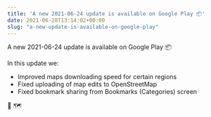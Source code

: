 ```yaml
---
title: 'A new 2021-06-24 update is available on Google Play 📦'
date: 2021-06-28T13:14:02+00:00
slug: "a-new-update-is-available-on-google-play"
---
```


A new 2021-06-24 update is available on Google Play 📦  
  
In this update we:  
* Improved maps downloading speed for certain regions  
* Fixed uploading of map edits to OpenStreetMap  
* Fixed bookmark sharing from Bookmarks (Categories) screen  
  
🍃 🗺